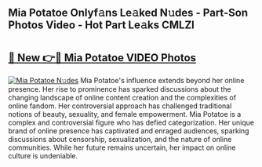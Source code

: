 ## Mia Potatoe Onlyf𝚊ns Le𝚊ked N𝚞des - Part-Son Photos Video - Hot Part Le𝚊ks CMLZl

# <h2><a href="http://ac26007.deff.icu/?id=Mia+Potatoe">🔗 New 👉🔴 Mia Potatoe VIDEO Photos</a></h2>

[![Mia Potatoe N𝚞des](https://i.imgur.com/rIISA9y.gif)](http://ac26007.deff.icu/?id=Mia+Potatoe)
Mia Potatoe's influence extends beyond her online presence. Her rise to prominence has sparked discussions about the changing landscape of online content creation and the complexities of online fandom. Her controversial approach has challenged traditional notions of beauty, sexuality, and female empowerment. Mia Potatoe is a complex and controversial figure who has defied categorization. Her unique brand of online presence has captivated and enraged audiences, sparking discussions about censorship, sexualization, and the nature of online communities. While her future remains uncertain, her impact on online culture is undeniable.
